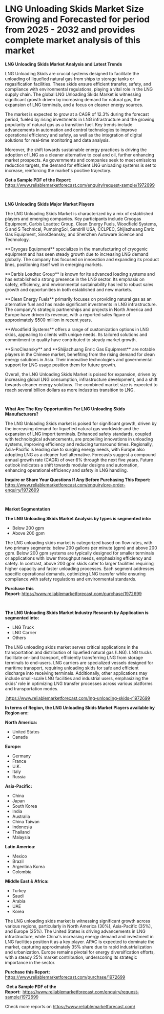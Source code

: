 <p><h1>LNG Unloading Skids Market Size Growing and Forecasted for period from 2025 - 2032 and provides complete market analysis of this market</h1></p><p><strong>LNG Unloading Skids Market Analysis and Latest Trends</strong></p>
<p><p>LNG Unloading Skids are crucial systems designed to facilitate the unloading of liquefied natural gas from ships to storage tanks or regasification facilities. These skids ensure efficient transfer, safety, and compliance with environmental regulations, playing a vital role in the LNG supply chain. The global LNG Unloading Skids Market is witnessing significant growth driven by increasing demand for natural gas, the expansion of LNG terminals, and a focus on cleaner energy sources.</p><p>The market is expected to grow at a CAGR of 12.3% during the forecast period, fueled by rising investments in LNG infrastructure and the growing popularity of natural gas as a transition fuel. Key trends include advancements in automation and control technologies to improve operational efficiency and safety, as well as the integration of digital solutions for real-time monitoring and data analysis.</p><p>Moreover, the shift towards sustainable energy practices is driving the adoption of LNG as a cleaner alternative to coal and oil, further enhancing market prospects. As governments and companies seek to meet emissions reduction targets, the demand for efficient LNG unloading systems is set to increase, reinforcing the market's positive trajectory.</p></p>
<p><strong>Get a Sample PDF of the Report:&nbsp;</strong> <a href="https://www.reliablemarketforecast.com/enquiry/request-sample/1972699?utm_campaign=2469&utm_medium=2&utm_source=Github&utm_content=ia&utm_term=02032025&utm_id=lng-unloading-skids">https://www.reliablemarketforecast.com/enquiry/request-sample/1972699</a></p>
<p>&nbsp;</p>
<p><strong>LNG Unloading Skids Major Market Players</strong></p>
<p><p>The LNG Unloading Skids Market is characterized by a mix of established players and emerging companies. Key participants include Cryogas Equipment, Carbis Loadtec Group, Clean Energy Fuels, Woodfield Systems, S and S Technical, PumpingSol, Sandrill USA, CCLPEC, Shijiazhuang Enric Gas Equipment, SinoCleansky, and Shenzhen Autoware Science and Technology.</p><p>**Cryogas Equipment** specializes in the manufacturing of cryogenic equipment and has seen steady growth due to increasing LNG demand globally. The company has focused on innovation and expanding its product lines, positioning itself well in emerging markets.</p><p>**Carbis Loadtec Group** is known for its advanced loading systems and has established a strong presence in the LNG sector. Its emphasis on safety, efficiency, and environmental sustainability has led to robust sales growth and opportunities in both established and new markets.</p><p>**Clean Energy Fuels** primarily focuses on providing natural gas as an alternative fuel and has made significant investments in LNG infrastructure. The company's strategic partnerships and projects in North America and Europe have driven its revenue, with a reported sales figure of approximately $500 million in recent years.</p><p>**Woodfield Systems** offers a range of customization options in LNG skids, appealing to clients with unique needs. Its tailored solutions and commitment to quality have contributed to steady market growth.</p><p>**SinoCleansky** and **Shijiazhuang Enric Gas Equipment** are notable players in the Chinese market, benefiting from the rising demand for clean energy solutions in Asia. Their innovative technologies and governmental support for LNG usage position them for future growth.</p><p>Overall, the LNG Unloading Skids Market is poised for expansion, driven by increasing global LNG consumption, infrastructure development, and a shift towards cleaner energy solutions. The combined market size is expected to reach several billion dollars as more industries transition to LNG.</p></p>
<p>&nbsp;</p>
<p><strong>What Are The Key Opportunities For LNG Unloading Skids Manufacturers?</strong></p>
<p><p>The LNG Unloading Skids market is poised for significant growth, driven by the increasing demand for liquefied natural gas worldwide and the expansion of LNG import terminals. Enhanced safety standards, coupled with technological advancements, are propelling innovations in unloading systems, improving efficiency and reducing turnaround times. Regionally, Asia-Pacific is leading due to surging energy needs, with Europe also adopting LNG as a cleaner fuel alternative. Forecasts suggest a compound annual growth rate (CAGR) of over 6% through the next five years. Future outlook indicates a shift towards modular designs and automation, enhancing operational efficiency and safety in LNG handling.</p></p>
<p><strong>Inquire or Share Your Questions If Any Before Purchasing This Report:</strong> <a href="https://www.reliablemarketforecast.com/enquiry/pre-order-enquiry/1972699?utm_campaign=2469&utm_medium=2&utm_source=Github&utm_content=ia&utm_term=02032025&utm_id=lng-unloading-skids">https://www.reliablemarketforecast.com/enquiry/pre-order-enquiry/1972699</a></p>
<p>&nbsp;</p>
<p><strong>Market Segmentation</strong></p>
<p><strong>The LNG Unloading Skids Market Analysis by types is segmented into:</strong></p>
<p><ul><li>Below 200 gpm</li><li>Above 200 gpm</li></ul></p>
<p><p>The LNG unloading skids market is categorized based on flow rates, with two primary segments: below 200 gallons per minute (gpm) and above 200 gpm. Below 200 gpm systems are typically designed for smaller terminals or applications with lower throughput needs, emphasizing efficiency and safety. In contrast, above 200 gpm skids cater to larger facilities requiring higher capacity and faster unloading processes. Each segment addresses specific operational demands, optimizing LNG transfer while ensuring compliance with safety regulations and environmental standards.</p></p>
<p><strong>Purchase this Report:&nbsp;</strong><a href="https://www.reliablemarketforecast.com/purchase/1972699?utm_campaign=2469&utm_medium=2&utm_source=Github&utm_content=ia&utm_term=02032025&utm_id=lng-unloading-skids">https://www.reliablemarketforecast.com/purchase/1972699</a></p>
<p>&nbsp;</p>
<p><strong>The LNG Unloading Skids Market Industry Research by Application is segmented into:</strong></p>
<p><ul><li>LNG Truck</li><li>LNG Carrier</li><li>Others</li></ul></p>
<p><p>The LNG unloading skids market serves critical applications in the transportation and distribution of liquefied natural gas (LNG). LNG trucks facilitate on-land transport, efficiently transferring LNG from storage terminals to end-users. LNG carriers are specialized vessels designed for maritime transport, requiring unloading skids for safe and efficient discharge into receiving terminals. Additionally, other applications may include small-scale LNG facilities and industrial users, emphasizing the skids' role in optimizing LNG transfer processes across various platforms and transportation modes.</p></p>
<p><a href="https://www.reliablemarketforecast.com/lng-unloading-skids-r1972699?utm_campaign=2469&utm_medium=2&utm_source=Github&utm_content=ia&utm_term=02032025&utm_id=lng-unloading-skids">&nbsp;https://www.reliablemarketforecast.com/lng-unloading-skids-r1972699</a></p>
<p><strong>In terms of Region, the LNG Unloading Skids Market Players available by Region are:</strong></p>
<p>
    <p> <strong> North America: </strong>
        <ul>
            <li>United States</li>
            <li>Canada</li>
        </ul>
        </p> 
    <p> <strong> Europe: </strong>
        <ul>
            <li>Germany</li>
            <li>France</li>
            <li>U.K.</li>
            <li>Italy</li>
            <li>Russia</li>
        </ul>
        </p> 
    <p> <strong> Asia-Pacific: </strong>
        <ul>
            <li>China</li>
            <li>Japan</li>
            <li>South Korea</li>
            <li>India</li>
            <li>Australia</li>
            <li>China Taiwan</li>
            <li>Indonesia</li>
            <li>Thailand</li>
            <li>Malaysia</li>
        </ul>
        </p> 
    <p> <strong> Latin America: </strong>
        <ul>
            <li>Mexico</li>
            <li>Brazil</li>
            <li>Argentina Korea</li>
            <li>Colombia</li>
        </ul>
        </p> 
    <p> <strong> Middle East & Africa: </strong>
        <ul>
            <li>Turkey</li>
            <li>Saudi</li>
            <li>Arabia</li>
            <li>UAE</li>
            <li>Korea</li>
        </ul>
    </p>
    </p>
<p><p>The LNG unloading skids market is witnessing significant growth across various regions, particularly in North America (30%), Asia-Pacific (35%), and Europe (25%). The United States is driving advancements in LNG infrastructure, while China's increasing energy demand and investment in LNG facilities position it as a key player. APAC is expected to dominate the market, capturing approximately 35% share due to rapid industrialization and urbanization. Europe remains pivotal for energy diversification efforts, with a steady 25% market contribution, underscoring its strategic importance in the sector.</p></p>
<p><strong>Purchase this Report: </strong><a href="https://www.reliablemarketforecast.com/purchase/1972699?utm_campaign=2469&utm_medium=2&utm_source=Github&utm_content=ia&utm_term=02032025&utm_id=lng-unloading-skids">https://www.reliablemarketforecast.com/purchase/1972699</a></p>
<p>&nbsp;<strong>Get a Sample PDF of the Report:&nbsp;&nbsp;</strong><a href="https://www.reliablemarketforecast.com/enquiry/request-sample/1972699?utm_campaign=2469&utm_medium=2&utm_source=Github&utm_content=ia&utm_term=02032025&utm_id=lng-unloading-skids">https://www.reliablemarketforecast.com/enquiry/request-sample/1972699</a></p>
<p><strong></strong></p>
<p>Check more reports on <a href="https://www.reliablemarketforecast.com/?utm_campaign=2469&utm_medium=2&utm_source=Github&utm_content=ia&utm_term=02032025&utm_id=lng-unloading-skids">https://www.reliablemarketforecast.com/</a></p>